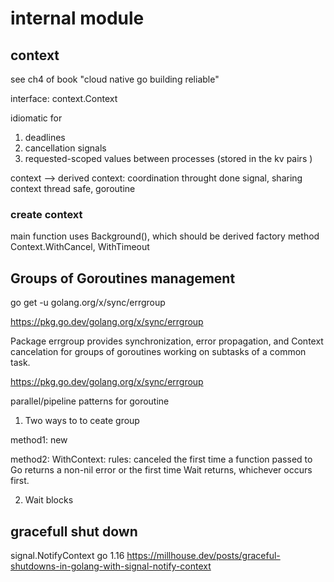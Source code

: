 # internal module


## context 
see ch4 of book "cloud native go building reliable"

interface: context.Context

idiomatic for
1. deadlines
2. cancellation signals
3. requested-scoped values between processes (stored in the kv pairs )

context --> derived context: coordination throught done signal, sharing context
thread safe, goroutine

### create context
main function uses Background(), which should be derived
factory method
Context.WithCancel, WithTimeout


## Groups of Goroutines management
go get -u golang.org/x/sync/errgroup

https://pkg.go.dev/golang.org/x/sync/errgroup

Package errgroup provides synchronization, error propagation, and Context cancelation for groups of goroutines working on subtasks of a common task.

https://pkg.go.dev/golang.org/x/sync/errgroup

parallel/pipeline patterns for goroutine

1. Two ways to to ceate group

method1: new

method2: WithContext:
rules: canceled the first time a function passed to Go returns a non-nil error or the first time Wait returns, whichever occurs first.

2. Wait blocks


## gracefull shut down
signal.NotifyContext
go 1.16
https://millhouse.dev/posts/graceful-shutdowns-in-golang-with-signal-notify-context